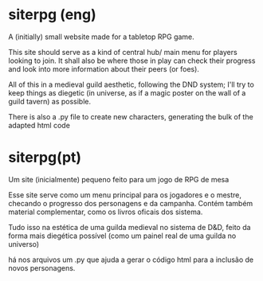 # siterpg (eng)
A (initially) small website made for a tabletop RPG game.

This site should serve as a kind of central hub/ main menu for players looking to join. 
It shall also be where those in play can check their progress and look into more information about their peers (or foes).

All of this in a medieval guild aesthetic, following the DND system; I'll try to keep things as diegetic (in universe, as if a magic poster on the wall of a guild tavern) as possible.

There is also a .py file to create new characters, generating the bulk of the adapted html code
# siterpg(pt)
Um site (inicialmente) pequeno feito para um jogo de RPG de mesa

Esse site serve como um menu principal para os jogadores e o mestre, checando o progresso dos personagens e da campanha.
Contém também material complementar, como os livros oficais dos sistema.

Tudo isso na estética de uma guilda medieval no sistema de D&D, feito da forma mais diegética possível (como um painel 
real de uma guilda no universo)

há nos arquivos um .py que ajuda a gerar o código html para a inclusão de novos personagens.